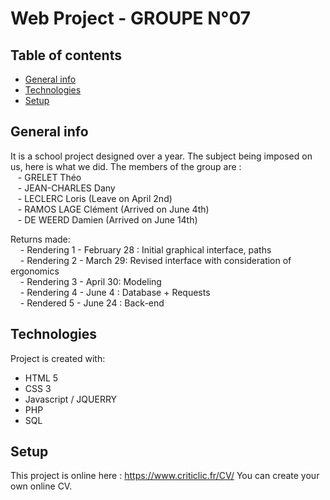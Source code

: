 # Web Project - GROUPE N°07

## Table of contents
* [General info](#general-info)
* [Technologies](#technologies)
* [Setup](#setup)

## General info
It is a school project designed over a year. The subject being imposed on us, here is what we did. The members of the group are : <br>
&nbsp;&nbsp; - GRELET Théo <br />
&nbsp;&nbsp; - JEAN-CHARLES Dany<br />
&nbsp;&nbsp; - LECLERC Loris (Leave on April 2nd)<br />
&nbsp;&nbsp; - RAMOS LAGE Clément (Arrived on June 4th) <br />
&nbsp;&nbsp; - DE WEERD Damien (Arrived on June 14th) <br />

Returns made: <br />
&nbsp; &nbsp; - Rendering 1 - February 28 : Initial graphical interface, paths <br />
&nbsp; &nbsp; - Rendering 2 - March 29: Revised interface with consideration of ergonomics <br />
&nbsp; &nbsp; - Rendering 3 - April 30: Modeling <br />
&nbsp; &nbsp; - Rendering 4 - June 4 : Database + Requests <br />
&nbsp; &nbsp; - Rendered 5 - June 24 : Back-end <br />


## Technologies
Project is created with:
* HTML 5
* CSS 3
* Javascript / JQUERRY
* PHP
* SQL

	
## Setup
This project is online here : https://www.criticlic.fr/CV/
You can create your own online CV.
